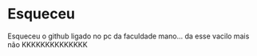 # Esqueceu
Esqueceu o github ligado no pc da faculdade mano... da esse vacilo mais não KKKKKKKKKKKKKK
